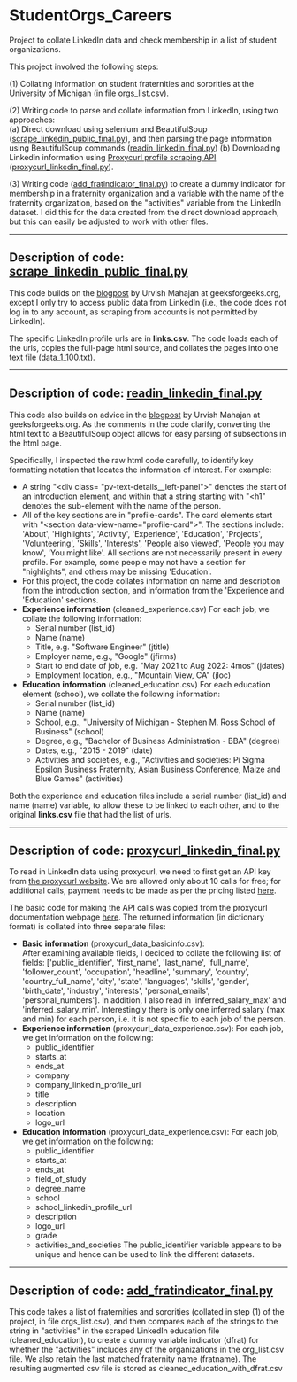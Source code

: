 # StudentOrgs_Careers
Project to collate LinkedIn data and check membership in a list of student organizations. 

This project involved the following steps:

(1) Collating information on student fraternities and sororities at the University of Michigan (in file orgs_list.csv).

(2) Writing code to parse and collate information from LinkedIn, using two approaches:  
  (a) Direct download using selenium and BeautifulSoup ([scrape_linkedin_public_final.py](https://github.com/msivadasan/StudentOrgs_Careers/blob/main/scrape_linkedin_public_final.py)), and then parsing the page information using BeautifulSoup commands ([readin_linkedin_final.py](https://github.com/msivadasan/StudentOrgs_Careers/blob/main/readin_linkedin_final.py))
  (b) Downloading Linkedin information using <a href="https://nubela.co/proxycurl/linkedin" target="_blank">Proxycurl profile scraping API</a> ([proxycurl_linkedin_final.py](https://github.com/msivadasan/StudentOrgs_Careers/blob/main/proxycurl_linkedin_final.py)).

(3) Writing code ([add_fratindicator_final.py](https://github.com/msivadasan/StudentOrgs_Careers/blob/main/add_fratindicator_final.py)) to create a dummy indicator for membership in a fraternity organization and a variable with the name of the fraternity organization, based on the "activities" variable from the LinkedIn dataset.  I did this for the data created from the direct download approach, but this can easily be adjusted to work with other files.

---------------------------------------------------------------------------------------------
Description of code: [scrape_linkedin_public_final.py](https://github.com/msivadasan/StudentOrgs_Careers/blob/main/scrape_linkedin_public_final.py) 
-
This code builds on the [blogpost](https://www.geeksforgeeks.org/scrape-linkedin-using-selenium-and-beautiful-soup-in-python) by Urvish Mahajan at geeksforgeeks.org, except I only try to access public data from LinkedIn (i.e., the code does not log in to any account, as scraping from accounts is not permitted by LinkedIn). 

The specific LinkedIn profile urls are in **links.csv**.  The code loads each of the urls, copies the full-page html source, and collates the pages into one text file (data_1_100.txt).

---------------------------------------------------------------------------------------------
Description of code: [readin_linkedin_final.py](https://github.com/msivadasan/StudentOrgs_Careers/blob/main/readin_linkedin_final.py) 
-
This code also builds on advice in the [blogpost](https://www.geeksforgeeks.org/scrape-linkedin-using-selenium-and-beautiful-soup-in-python) by Urvish Mahajan at geeksforgeeks.org. As the comments in the code clarify, converting the html text to a BeautifulSoup object allows for easy parsing of subsections in the html page.

Specifically, I inspected the raw html code carefully, to identify key formatting notation that locates the information of interest. For example:
* A string "\<div class= "pv-text-details__left-panel">" denotes the start of an introduction element, and within that a string starting with "<h1" denotes the sub-element with the name of the person.
* All of the key sections are in "profile-cards".  The card elements start with "\<section data-view-name="profile-card">". The sections include: 'About', 'Highlights', 'Activity', 'Experience', 'Education', 'Projects', 'Volunteering', 'Skills', 'Interests', 'People also viewed', 'People you may know', 'You might like'. All sections are not necessarily present in every profile. For example, some people may not have a section for "highlights", and others may be missing 'Education'.
* For this project, the code collates information on name and description from the introduction section, and information from the 'Experience and 'Education' sections.
* **Experience information** (cleaned_experience.csv) For each job, we collate the following information:  
  - Serial number (list_id)
  - Name (name) 
  - Title, e.g. "Software Engineer" (jtitle)
  - Employer name, e.g., "Google" (jfirms)
  - Start to end date of job, e.g. "May 2021 to Aug 2022: 4mos"   (jdates)
  - Employment location, e.g., "Mountain View, CA" (jloc)           
* **Education information** (cleaned_education.csv) For each education element (school), we collate the following information:  
  - Serial number (list_id)
  - Name (name)
  - School, e.g., "University of Michigan - Stephen M. Ross School of Business" (school)
  - Degree, e.g., "Bachelor of Business Administration - BBA" (degree)
  - Dates, e.g., "2015 - 2019" (date)
  - Activities and societies, e.g., "Activities and societies: Pi Sigma Epsilon Business Fraternity, Asian Business Conference, Maize and Blue Games" (activities)
    
Both  the experience and education files include a serial number (list_id) and name (name) variable, to allow these to be linked to each other, and to the original **links.csv** file that had the list of urls.

---------------------------------------------------------------------------------------------
Description of code: [proxycurl_linkedin_final.py](https://github.com/msivadasan/StudentOrgs_Careers/blob/main/proxycurl_linkedin_final.py) 
-
To read in LinkedIn data using proxycurl, we need to first get an API key from [the proxycurl website](https://nubela.co/proxycurl/people-api). We are allowed only about 10 calls for free; for additional calls, payment needs to be made as per the pricing listed [here](https://nubela.co/proxycurl/pricing).     

The basic code for making the API calls was copied from the proxycurl documentation webpage [here](https://nubela.co/proxycurl/docs?python#people-api-person-profile-endpoint).  The returned information (in dictionary format) is collated into three separate files:
* **Basic information** (proxycurl_data_basicinfo.csv):  
After examining available fields, I decided to collate the following list of fields:
['public_identifier', 'first_name', 'last_name', 'full_name', 'follower_count', 'occupation', 'headline', 'summary', 'country', 'country_full_name', 'city', 'state', 'languages', 'skills', 'gender', 'birth_date', 'industry', 'interests', 'personal_emails', 'personal_numbers'].  In addition, I also read in 'inferred_salary_max' and 'inferred_salary_min'.  Interestingly there is only one inferred salary (max and min) for each person, i.e. it is not specific to each job of the person. 
* **Experience information** (proxycurl_data_experience.csv): For each job, we get information on the following:  
  - public_identifier
  - starts_at
  - ends_at
  - company
  - company_linkedin_profile_url
  - title
  - description
  - location
  - logo_url
* **Education information** (proxycurl_data_experience.csv): For each job, we get information on the following:
  - public_identifier
  - starts_at
  - ends_at
  - field_of_study
  - degree_name
  - school
  - school_linkedin_profile_url
  - description
  - logo_url
  - grade
  - activities_and_societies
The public_identifier variable appears to be unique and hence can be used to link the different datasets.
---------------------------------------------------------------------------------------------
Description of code: [add_fratindicator_final.py](https://github.com/msivadasan/StudentOrgs_Careers/blob/main/add_fratindicator_final.py) 
-
This code takes a list of fraternities and sororities (collated in step (1) of the project, in file orgs_list.csv), and then compares each of the strings to the string in "activities" in the scraped LinkedIn education file (cleaned_education), to create a dummy variable indicator (dfrat) for whether the "activities" includes any of the organizations in the org_list.csv file. We also retain the last matched fraternity name (fratname).  The resulting augmented csv file is stored as cleaned_education_with_dfrat.csv  

